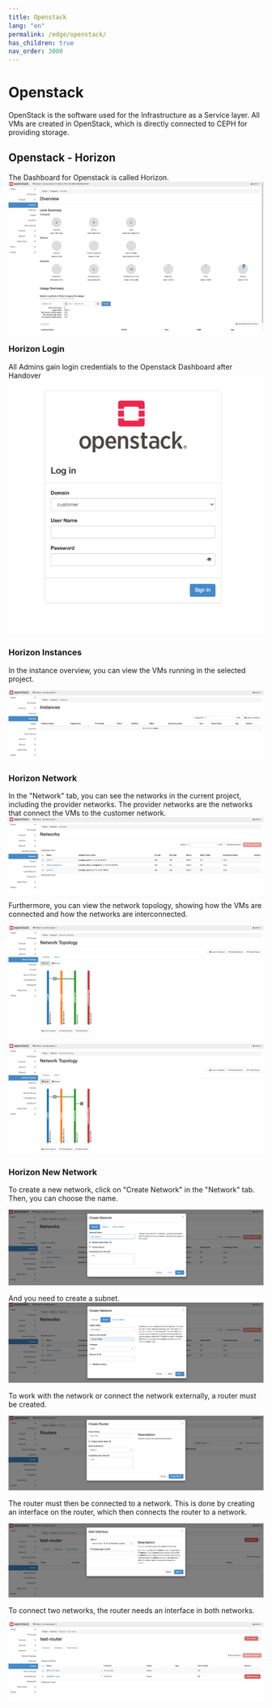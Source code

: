 ```yaml
---
title: Openstack
lang: "en"
permalink: /edge/openstack/
has_children: true
nav_order: 3000
---
```


# Openstack

OpenStack is the software used for the Infrastructure as a Service layer.
All VMs are created in OpenStack, which is directly connected to CEPH for providing storage.

## Openstack - Horizon

The Dashboard for Openstack is called Horizon.
![Openstack Overview](./openstack_overview.png)

### Horizon Login

All Admins gain login credentials to the Openstack Dashboard after Handover
![Openstack Login](./openstack_login.png)

### Horizon Instances

In the instance overview, you can view the VMs running in the selected project.

![Openstack Instances](./openstack_instances.png)

### Horizon Network

In the "Network" tab, you can see the networks in the current project, including the provider networks. The provider networks are the networks that connect the VMs to the customer network.
![Openstack Network](./openstack_network.png)

Furthermore, you can view the network topology, showing how the VMs are connected and how the networks are interconnected.

![Openstack Toplogy without VM](./openstack_network_topology_1.png)

![Openstack Toplogy with VM](./openstack_network_topology_2.png)

### Horizon New Network

To create a new network, click on "Create Network" in the "Network" tab.
Then, you can choose the name.

![Openstack New Network](./openstack_new_network.png)

And you need to create a subnet.
![Openstack New Network define subnet](./openstack_new_subnet.png)

To work with the network or connect the network externally, a router must be created.

![Openstack New Router](./openstack_new_router.png)

The router must then be connected to a network.
This is done by creating an interface on the router, which then connects the router to a network.

![Openstack add Interface to Router](./openstack_new_router_-_add_interface.png)

To connect two networks, the router needs an interface in both networks.

![Openstack Router with two interfaces](./openstack_new_router_-_interfaces.png)
